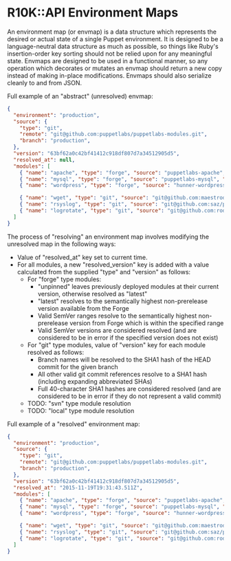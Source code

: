 # R10K::API Environment Maps

An environment map (or envmap) is a data structure which represents the desired or actual state of a single Puppet environment. It is designed to be a language-neutral data structure as much as possible, so things like Ruby's insertion-order key sorting should not be relied upon for any meaningful state. Envmaps are designed to be used in a functional manner, so any operation which decorates or mutates an envmap should return a new copy instead of making in-place modifications. Envmaps should also serialize cleanly to and from JSON.

Full example of an "abstract" (unresolved) envmap:

```json
{
  "environment": "production",
  "source": {
    "type": "git",
    "remote": "git@github.com:puppetlabs/puppetlabs-modules.git",
    "branch": "production",
  },
  "version": "63bf62a0c42bf41412c918df807d7a34512905d5",
  "resolved_at": null,
  "modules": [
    { "name": "apache", "type": "forge", "source": "puppetlabs-apache", "version": "unpinned" },
    { "name": "mysql", "type": "forge", "source": "puppetlabs-mysql", "version": "latest" },
    { "name": "wordpress", "type": "forge", "source": "hunner-wordpress", "version": "1.0.x" },

    { "name": "wget", "type": "git", "source": "git@github.com:maestrodev/puppet-wget.git", "version": "master" },
    { "name": "rsyslog", "type": "git", "source": "git@github.com:saz/puppet-rsyslog.git", "version": "v3.4.0" },
    { "name": "logrotate", "type": "git", "source": "git@github.com:rodjek/puppet-logrotate.git", "version": "e5464e8646b0877eb6cd2dd43c5117149bd35c14" }
  ]
}
```

The process of "resolving" an environment map involves modifying the unresolved map in the following ways:

* Value of "resolved\_at" key set to current time.
* For all modules, a new "resolved\_version" key is added with a value calculated from the supplied "type" and "version" as follows:
  * For "forge" type modules:
    * "unpinned" leaves previously deployed modules at their current version, otherwise resolved as "latest"
    * "latest" resolves to the semantically highest non-prerelease version available from the Forge
    * Valid SemVer ranges resolve to the semantically highest non-prerelease version from Forge which is within the specified range
    * Valid SemVer versions are considered resolved (and are considered to be in error if the specified version does not exist)
  * For "git" type modules, value of "version" key for each module resolved as follows:
    * Branch names will be resolved to the SHA1 hash of the HEAD commit for the given branch
    * All other valid git commit references resolve to a SHA1 hash (including expanding abbreviated SHAs)
    * Full 40-character SHA1 hashes are considered resolved (and are considered to be in error if they do not represent a valid commit)
  * TODO: "svn" type module resolution
  * TODO: "local" type module resolution

Full example of a "resolved" environment map:

```json
{
  "environment": "production",
  "source": {
    "type": "git",
    "remote": "git@github.com:puppetlabs/puppetlabs-modules.git",
    "branch": "production",
  },
  "version": "63bf62a0c42bf41412c918df807d7a34512905d5",
  "resolved_at": "2015-11-19T19:31:43.511Z",
  "modules": [
    { "name": "apache", "type": "forge", "source": "puppetlabs-apache", "version": "unpinned", "resolved_version": "1.7.0" },
    { "name": "mysql", "type": "forge", "source": "puppetlabs-mysql", "version": "latest", "resolved_version": "3.6.1" },
    { "name": "wordpress", "type": "forge", "source": "hunner-wordpress", "version": "1.0.x", "resolved_version": "1.0.0" },

    { "name": "wget", "type": "git", "source": "git@github.com:maestrodev/puppet-wget.git", "version": "master", "resolved_version": "743d24f80c77d2769af5af7306f2ab3af177ac84" },
    { "name": "rsyslog", "type": "git", "source": "git@github.com:saz/puppet-rsyslog.git", "version": "v3.4.0", "resolved_version": "e6dddeec8b71cda20d3a682af7b973e3027f4f01" },
    { "name": "logrotate", "type": "git", "source": "git@github.com:rodjek/puppet-logrotate.git", "version": "e5464e8646b0877eb6cd2dd43c5117149bd35c14", "resolved_version": "e5464e8646b0877eb6cd2dd43c5117149bd35c14" }
  ]
}
```
